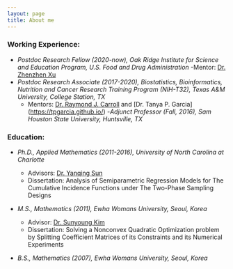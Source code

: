 ```yaml
---
layout: page
title: About me
---
```


### Working Experience:
   
   - _Postdoc Research Fellow (2020-now), Oak Ridge Institute for Science and Education Program, U.S. Food and Drug Administration_
       -Mentor: [Dr. Zhenzhen Xu](https://www.researchgate.net/profile/Zhenzhen_Xu3)
   - _Postdoc Research Associate (2017-2020), Biostatistics, Bioinformatics, Nutrition and Cancer Research Training Program (NIH-T32), Texas A&M University, College Station, TX_   
       - Mentors: [Dr. Raymond J. Carroll](https://carroll.stat.tamu.edu/) and [Dr. Tanya P. Garcia] (https://tpgarcia.github.io/)
   -_Adjunct Professor (Fall, 2016), Sam Houston State University, Huntsville, TX_
       

### Education:

   - _Ph.D., Applied Mathematics (2011-2016), University of North Carolina at Charlotte_   
       - Advisors: [Dr. Yanqing Sun](https://webpages.uncc.edu/~yasun/) 
       - Dissertation: Analysis of Semiparametric Regression Models for The Cumulative Incidence Functions under The Two-Phase Sampling Designs
              
   - _M.S., Mathematics (2011), Ewha Womans University, Seoul, Korea_   
       - Advisor: [Dr. Sunyoung Kim](http://math.ewha.ac.kr/~skim/)     
       - Dissertation: Solving a Nonconvex Quadratic Optimization problem by Splitting Coefficient Matrices of its Constraints and its Numerical Experiments
   - _B.S., Mathematics (2007), Ewha Womans University, Seoul, Korea_




     
